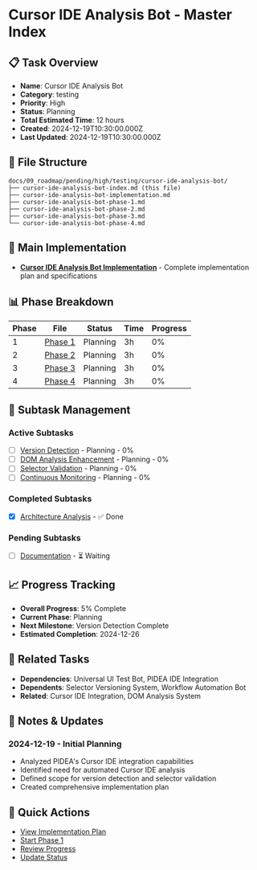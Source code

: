 # Cursor IDE Analysis Bot - Master Index

## 📋 Task Overview
- **Name**: Cursor IDE Analysis Bot
- **Category**: testing
- **Priority**: High
- **Status**: Planning
- **Total Estimated Time**: 12 hours
- **Created**: 2024-12-19T10:30:00.000Z
- **Last Updated**: 2024-12-19T10:30:00.000Z

## 📁 File Structure
```
docs/09_roadmap/pending/high/testing/cursor-ide-analysis-bot/
├── cursor-ide-analysis-bot-index.md (this file)
├── cursor-ide-analysis-bot-implementation.md
├── cursor-ide-analysis-bot-phase-1.md
├── cursor-ide-analysis-bot-phase-2.md
├── cursor-ide-analysis-bot-phase-3.md
└── cursor-ide-analysis-bot-phase-4.md
```

## 🎯 Main Implementation
- **[Cursor IDE Analysis Bot Implementation](./cursor-ide-analysis-bot-implementation.md)** - Complete implementation plan and specifications

## 📊 Phase Breakdown
| Phase | File | Status | Time | Progress |
|-------|------|--------|------|----------|
| 1 | [Phase 1](./cursor-ide-analysis-bot-phase-1.md) | Planning | 3h | 0% |
| 2 | [Phase 2](./cursor-ide-analysis-bot-phase-2.md) | Planning | 3h | 0% |
| 3 | [Phase 3](./cursor-ide-analysis-bot-phase-3.md) | Planning | 3h | 0% |
| 4 | [Phase 4](./cursor-ide-analysis-bot-phase-4.md) | Planning | 3h | 0% |

## 🔄 Subtask Management
### Active Subtasks
- [ ] [Version Detection](./cursor-ide-analysis-bot-phase-1.md) - Planning - 0%
- [ ] [DOM Analysis Enhancement](./cursor-ide-analysis-bot-phase-2.md) - Planning - 0%
- [ ] [Selector Validation](./cursor-ide-analysis-bot-phase-3.md) - Planning - 0%
- [ ] [Continuous Monitoring](./cursor-ide-analysis-bot-phase-4.md) - Planning - 0%

### Completed Subtasks
- [x] [Architecture Analysis](./cursor-ide-analysis-bot-implementation.md) - ✅ Done

### Pending Subtasks
- [ ] [Documentation](./cursor-ide-analysis-bot-implementation.md) - ⏳ Waiting

## 📈 Progress Tracking
- **Overall Progress**: 5% Complete
- **Current Phase**: Planning
- **Next Milestone**: Version Detection Complete
- **Estimated Completion**: 2024-12-26

## 🔗 Related Tasks
- **Dependencies**: Universal UI Test Bot, PIDEA IDE Integration
- **Dependents**: Selector Versioning System, Workflow Automation Bot
- **Related**: Cursor IDE Integration, DOM Analysis System

## 📝 Notes & Updates
### 2024-12-19 - Initial Planning
- Analyzed PIDEA's Cursor IDE integration capabilities
- Identified need for automated Cursor IDE analysis
- Defined scope for version detection and selector validation
- Created comprehensive implementation plan

## 🚀 Quick Actions
- [View Implementation Plan](./cursor-ide-analysis-bot-implementation.md)
- [Start Phase 1](./cursor-ide-analysis-bot-phase-1.md)
- [Review Progress](#progress-tracking)
- [Update Status](#notes--updates)

